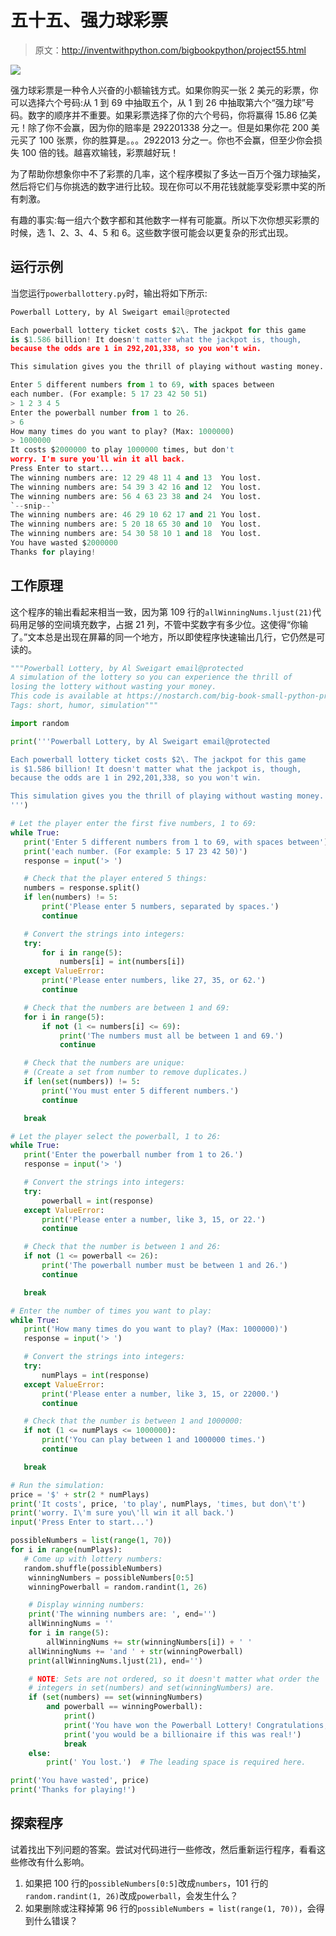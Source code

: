 # 五十五、强力球彩票

> 原文：<http://inventwithpython.com/bigbookpython/project55.html>

![](img/9d995d63aaead72cad01120081eb8f75.png)

强力球彩票是一种令人兴奋的小额输钱方式。如果你购买一张 2 美元的彩票，你可以选择六个号码:从 1 到 69 中抽取五个，从 1 到 26 中抽取第六个“强力球”号码。数字的顺序并不重要。如果彩票选择了你的六个号码，你将赢得 15.86 亿美元！除了你不会赢，因为你的赔率是 292201338 分之一。但是如果你花 200 美元买了 100 张票，你的胜算是。。。2922013 分之一。你也不会赢，但至少你会损失 100 倍的钱。越喜欢输钱，彩票越好玩！

为了帮助你想象你中不了彩票的几率，这个程序模拟了多达一百万个强力球抽奖，然后将它们与你挑选的数字进行比较。现在你可以不用花钱就能享受彩票中奖的所有刺激。

有趣的事实:每一组六个数字都和其他数字一样有可能赢。所以下次你想买彩票的时候，选 1、2、3、4、5 和 6。这些数字很可能会以更复杂的形式出现。

## 运行示例

当您运行`powerballottery.py`时，输出将如下所示:

```py
Powerball Lottery, by Al Sweigart email@protected

Each powerball lottery ticket costs $2\. The jackpot for this game
is $1.586 billion! It doesn't matter what the jackpot is, though,
because the odds are 1 in 292,201,338, so you won't win.

This simulation gives you the thrill of playing without wasting money.

Enter 5 different numbers from 1 to 69, with spaces between
each number. (For example: 5 17 23 42 50 51)
> 1 2 3 4 5
Enter the powerball number from 1 to 26.
> 6
How many times do you want to play? (Max: 1000000)
> 1000000
It costs $2000000 to play 1000000 times, but don't
worry. I'm sure you'll win it all back.
Press Enter to start...
The winning numbers are: 12 29 48 11 4 and 13  You lost.
The winning numbers are: 54 39 3 42 16 and 12  You lost.
The winning numbers are: 56 4 63 23 38 and 24  You lost.
`--snip--`
The winning numbers are: 46 29 10 62 17 and 21 You lost.
The winning numbers are: 5 20 18 65 30 and 10  You lost.
The winning numbers are: 54 30 58 10 1 and 18  You lost.
You have wasted $2000000
Thanks for playing!
```

## 工作原理

这个程序的输出看起来相当一致，因为第 109 行的`allWinningNums.ljust(21)`代码用足够的空间填充数字，占据 21 列，不管中奖数字有多少位。这使得“你输了。”文本总是出现在屏幕的同一个地方，所以即使程序快速输出几行，它仍然是可读的。

```py
"""Powerball Lottery, by Al Sweigart email@protected
A simulation of the lottery so you can experience the thrill of
losing the lottery without wasting your money.
This code is available at https://nostarch.com/big-book-small-python-programming
Tags: short, humor, simulation"""

import random

print('''Powerball Lottery, by Al Sweigart email@protected

Each powerball lottery ticket costs $2\. The jackpot for this game
is $1.586 billion! It doesn't matter what the jackpot is, though,
because the odds are 1 in 292,201,338, so you won't win.

This simulation gives you the thrill of playing without wasting money.
''')

# Let the player enter the first five numbers, 1 to 69:
while True:
   print('Enter 5 different numbers from 1 to 69, with spaces between')
   print('each number. (For example: 5 17 23 42 50)')
   response = input('> ')

   # Check that the player entered 5 things:
   numbers = response.split()
   if len(numbers) != 5:
       print('Please enter 5 numbers, separated by spaces.')
       continue

   # Convert the strings into integers:
   try:
       for i in range(5):
           numbers[i] = int(numbers[i])
   except ValueError:
       print('Please enter numbers, like 27, 35, or 62.')
       continue

   # Check that the numbers are between 1 and 69:
   for i in range(5):
       if not (1 <= numbers[i] <= 69):
           print('The numbers must all be between 1 and 69.')
           continue

   # Check that the numbers are unique:
   # (Create a set from number to remove duplicates.)
   if len(set(numbers)) != 5:
       print('You must enter 5 different numbers.')
       continue

   break

# Let the player select the powerball, 1 to 26:
while True:
   print('Enter the powerball number from 1 to 26.')
   response = input('> ')

   # Convert the strings into integers:
   try:
       powerball = int(response)
   except ValueError:
       print('Please enter a number, like 3, 15, or 22.')
       continue

   # Check that the number is between 1 and 26:
   if not (1 <= powerball <= 26):
       print('The powerball number must be between 1 and 26.')
       continue

   break

# Enter the number of times you want to play:
while True:
   print('How many times do you want to play? (Max: 1000000)')
   response = input('> ')

   # Convert the strings into integers:
   try:
       numPlays = int(response)
   except ValueError:
       print('Please enter a number, like 3, 15, or 22000.')
       continue

   # Check that the number is between 1 and 1000000:
   if not (1 <= numPlays <= 1000000):
       print('You can play between 1 and 1000000 times.')
       continue

   break

# Run the simulation:
price = '$' + str(2 * numPlays)
print('It costs', price, 'to play', numPlays, 'times, but don\'t')
print('worry. I\'m sure you\'ll win it all back.')
input('Press Enter to start...')

possibleNumbers = list(range(1, 70))
for i in range(numPlays):
   # Come up with lottery numbers:
   random.shuffle(possibleNumbers)
    winningNumbers = possibleNumbers[0:5]
    winningPowerball = random.randint(1, 26)

    # Display winning numbers:
    print('The winning numbers are: ', end='')
    allWinningNums = ''
    for i in range(5):
        allWinningNums += str(winningNumbers[i]) + ' '
    allWinningNums += 'and ' + str(winningPowerball)
    print(allWinningNums.ljust(21), end='')

    # NOTE: Sets are not ordered, so it doesn't matter what order the
    # integers in set(numbers) and set(winningNumbers) are.
    if (set(numbers) == set(winningNumbers)
        and powerball == winningPowerball):
            print()
            print('You have won the Powerball Lottery! Congratulations,')
            print('you would be a billionaire if this was real!')
            break
    else:
        print(' You lost.')  # The leading space is required here.

print('You have wasted', price)
print('Thanks for playing!') 
```

## 探索程序

试着找出下列问题的答案。尝试对代码进行一些修改，然后重新运行程序，看看这些修改有什么影响。

1.  如果把 100 行的`possibleNumbers[0:5]`改成`numbers`，101 行的`random.randint(1, 26)`改成`powerball`，会发生什么？
2.  如果删除或注释掉第 96 行的`possibleNumbers = list(range(1, 70))`，会得到什么错误？